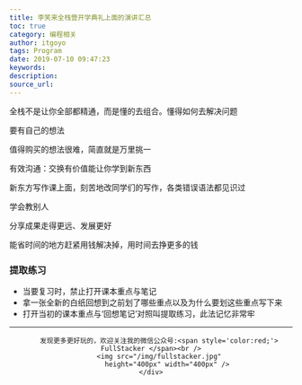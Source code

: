 ```yaml
---
title: 李笑来全栈营开学典礼上面的演讲汇总
toc: true
category: 编程相关
author: itgoyo
tags: Program
date: 2019-07-10 09:47:23
keywords:
description:
source_url:
---
```

全栈不是让你全部都精通，而是懂的去组合。懂得如何去解决问题

要有自己的想法

值得购买的想法很难，简直就是万里挑一

有效沟通：交换有价值能让你学到新东西

新东方写作课上面，刻苦地改同学们的写作，各类错误语法都见识过

学会教别人

分享成果走得更远、发展更好

能省时间的地方赶紧用钱解决掉，用时间去挣更多的钱

### 提取练习
- 当要复习时，禁止打开课本重点与笔记
- 拿一张全新的白纸回想到之前划了哪些重点以及为什么要划这些重点写下来
- 打开当初的课本重点与‘回想笔记’对照叫提取练习，此法记忆非常牢




---

<div align=center>

        发现更多更好玩的，欢迎关注我的微信公众号:<span style='color:red;'> FullStacker </span><br />
        <img src="/img/fullstacker.jpg"
            height="400px" width="400px" />
    </div>